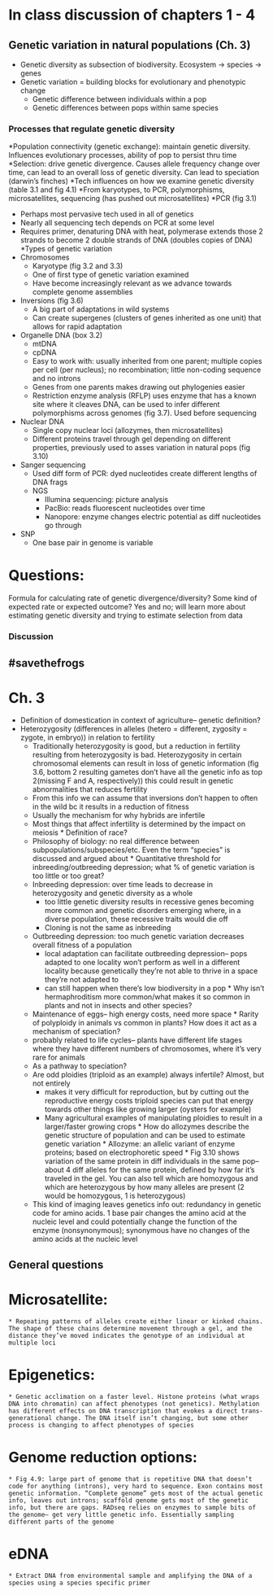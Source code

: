 # In class discussion of chapters 1 - 4

## Genetic variation in natural populations (Ch. 3)

* Genetic diversity as subsection of biodiversity. Ecosystem → species → genes
* Genetic variation = building blocks for evolutionary and phenotypic change
   * Genetic difference between individuals within a pop
   * Genetic differences between pops within same species

### Processes that regulate genetic diversity
*Population connectivity (genetic exchange): maintain genetic diversity. Influences evolutionary processes, ability of pop to persist thru time
*Selection: drive genetic divergence. Causes allele frequency change over time, can lead to an overall loss of genetic diversity. Can lead to speciation (darwin’s finches)
*Tech influences on how we examine genetic diversity (table 3.1 and fig 4.1)
*From karyotypes, to PCR, polymorphisms, microsatellites, sequencing (has pushed out microsatellites)
*PCR (fig 3.1)
   * Perhaps most pervasive tech used in all of genetics
   * Nearly all sequencing tech depends on PCR at some level
   * Requires primer, denaturing DNA with heat, polymerase extends those 2 strands to become 2 double strands of DNA (doubles copies of DNA)
*Types of genetic variation
   * Chromosomes
      * Karyotype (fig 3.2 and 3.3)
      * One of first type of genetic variation examined
      * Have become increasingly relevant as we advance towards complete genome assemblies
   * Inversions (fig 3.6)
       *  A big part of adaptations in wild systems
       * Can create supergenes (clusters of genes inherited as one unit) that allows for rapid adaptation
   * Organelle DNA (box 3.2)
      * mtDNA
      * cpDNA
      * Easy to work with: usually inherited from one parent; multiple copies per cell (per nucleus); no recombination; little non-coding sequence and no introns
      * Genes from one parents makes drawing out phylogenies easier
      * Restriction enzyme analysis (RFLP) uses enzyme that has a known site where it cleaves DNA, can be used to infer different polymorphisms across genomes (fig 3.7). Used before sequencing
   * Nuclear DNA
        * Single copy nuclear loci (allozymes, then microsatellites)
        * Different proteins travel through gel depending on different properties, previously used to asses variation in natural pops (fig 3.10)
   * Sanger sequencing
        * Used diff form of PCR: dyed nucleotides create different lengths of DNA frags
     * NGS
        *  Illumina sequencing: picture analysis
        *  PacBio: reads fluorescent nucleotides over time
        * Nanopore: enzyme changes electric potential as diff nucleotides go through
   * SNP
      * One base pair in genome is variable
# Questions:
Formula for calculating rate of genetic divergence/diversity? Some kind of expected rate or expected outcome?
Yes and no; will learn more about estimating genetic diversity and trying to estimate selection from data



### Discussion

## #savethefrogs
# Ch. 3
   * Definition of domestication in context of agriculture– genetic definition?
   * Heterozygosity (differences in alleles (hetero = different, zygosity = zygote, in embryo)) in relation to fertility
      * Traditionally heterozygosity is good, but a reduction in fertility resulting from heterozygosity is bad. Heterozygosity in certain     chromosomal elements can result in loss of genetic information (fig 3.6, bottom 2 resulting gametes don’t have all the genetic info as top 2(missing F and A, respectively)) this could result in genetic abnormalities that reduces fertility
      * From this info we can assume that inversions don’t happen to often in the wild bc it results in a reduction of fitness
      * Usually the mechanism for why hybrids are infertile
      * Most things that affect infertility is determined by the impact on meiosis
    * Definition of race?
      * Philosophy of biology: no real difference between subpopulations/subspecies/etc. Even the term “species” is discussed and argued about
    * Quantitative threshold for inbreeding/outbreeding depression; what % of genetic variation is too little or too great?
      * Inbreeding depression: over time leads to decrease in heterozygosity and genetic diversity as a whole
        * too little genetic diversity results in recessive genes becoming more common and genetic disorders emerging where, in a diverse population, these recessive traits would die off
        * Cloning is not the same as inbreeding
      * Outbreeding depression: too much genetic variation decreases overall fitness of a population
        * local adaptation can facilitate outbreeding depression– pops adapted to one locality won’t perform as well in a different locality because genetically they’re not able to thrive in a space they’re not adapted to
        * can still happen when there’s low biodiversity in a pop
    * Why isn’t hermaphroditism more common/what makes it so common in plants and not in insects and other species?
      * Maintenance of eggs– high energy costs, need more space
    * Rarity of polyploidy in animals vs common in plants? How does it act as a mechanism of speciation?
      * probably related to life cycles– plants have different life stages where they have different numbers of chromosomes, where it’s very rare for animals
      * As a pathway to speciation?
      * Are odd ploidies (triploid as an example) always infertile? Almost, but not entirely
        * makes it very difficult for reproduction, but by cutting out the reproductive energy costs triploid species can put that energy towards other things like growing larger (oysters for example)
        * Many agricultural examples of manipulating ploidies to result in a larger/faster growing crops
    * How do allozymes describe the genetic structure of population and can be used to estimate genetic variation
    * Allozyme: an allelic variant of enzyme proteins; based on electrophoretic speed
    * Fig 3.10 shows variation of the same protein in diff individuals in the same pop– about 4 diff alleles for the same protein, defined by how far it’s traveled in the gel. You can also tell which are homozygous and which are heterozygous by how many alleles are present (2 would be homozygous, 1 is heterozygous)
      * This kind of imaging leaves genetics info out: redundancy in genetic code for amino acids. 1 base pair changes the amino acid at the nucleic level and could potentially change the function of the enzyme (nonsynonymous); synonymous have no changes of the amino acids at the nucleic level


## General questions
# Microsatellite:
    * Repeating patterns of alleles create either linear or kinked chains. The shape of these chains determine movement through a gel, and the distance they’ve moved indicates the genotype of an individual at multiple loci
# Epigenetics:
    * Genetic acclimation on a faster level. Histone proteins (what wraps DNA into chromatin) can affect phenotypes (not genetics). Methylation has different effects on DNA transcription that evokes a direct trans-generational change. The DNA itself isn’t changing, but some other process is changing to affect phenotypes of species
# Genome reduction options:
    * Fig 4.9: large part of genome that is repetitive DNA that doesn’t code for anything (introns), very hard to sequence. Exon contains most genetic information. “Complete genome” gets most of the actual genetic info, leaves out introns; scaffold genome gets most of the genetic info, but there are gaps. RADseq relies on enzymes to sample bits of the genome– get very little genetic info. Essentially sampling different parts of the genome
# eDNA
    * Extract DNA from environmental sample and amplifying the DNA of a species using a species specific primer
